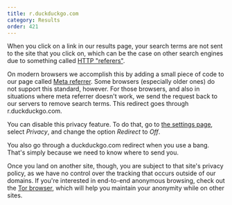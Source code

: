 ```yaml
---
title: r.duckduckgo.com
category: Results
order: 421
---
```


<p>
    When you click on a link in our results page, your search terms are not sent
    to the site that you click on, which can be the case on other search engines
    due to something called
    <a href="https://wikipedia.org/wiki/Http_referer">HTTP "referers"</a>.
</p>
<p>
    On modern browsers we accomplish this by adding a small piece of code to our
    page called
    <a href="https://w3c.github.io/webappsec-referrer-policy/">Meta referrer</a>.
    Some browsers (especially older ones) do not support this standard, however.
    For those browsers, and also in situations where meta referrer doesn't work,
    we send the request back to our servers to remove search terms. This redirect
    goes through r.duckduckgo.com.
</p>

<p>
    You can disable this privacy feature. To do that, go to
    <a href="https://duckduckgo.com/settings#privacy">the settings page</a>,
    select <em>Privacy</em>, and change the option <em>Redirect</em> to
    <em>Off</em>.
</p>

<p>
    You also go through a duckduckgo.com redirect when you use a bang. That's
    simply because we need to know where to send you.
</p>

<p>
    Once you land on another site, though, you are subject to that site's privacy
    policy, as we have no control over the tracking that occurs outside of our
    domains. If you're interested in end-to-end anonymous browsing, check out the
    <a href="https://www.torproject.org/">Tor browser</a>, which will help you
    maintain your anonymity while on other sites.
</p>